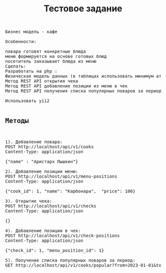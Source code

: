 <p align="center">
    <h1 align="center">Тестовое задание</h1>
    <br>
</p>

<pre>
Бизнес модель - кафе 
 
Особенности: 
 
повара готовят конкретные блюда 
меню формируется на основе готовых блюд 
посетитель заказывает блюда из меню 
Сделать: 
Разработать на php : 
Физическая модель данных (в таблицах использовать минимум аттрибутов) 
Метод REST API открытия чека 
Метод REST API добавление позиции из меню в чек 
Метод REST API получения списка популярных поваров за период ( критерий популярности - количество заказанных блюд )

Использовать yii2

<h2>Методы</h2>
<pre>
1). Добавление повара:
POST http://localhost/api/v1/cooks
Content-Type: application/json

{"name" : "Аристарх Пышкин"}

2). Добавление позиции меню:
POST http://localhost/api/v1/menu-positions
Content-Type: application/json

{"cook_id": 1, "name": "Карбонара",  "price": 100}

3). Открытие чека:
POST http://localhost/api/v1/checks
Content-Type: application/json

{}

4). Добавление позиции в чек:
POST http://localhost/api/v1/check-positions
Content-Type: application/json

{"check_id": 1, "menu_position_id": 1}

5). Получение списка популярных поваров за период:
GET http://localhost/api/v1/cooks/popular?from=2023-01-01&to=2023-12-01

</pre>